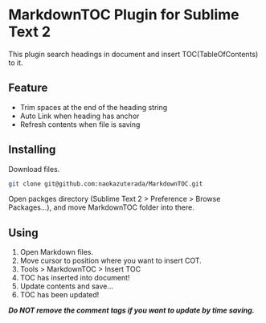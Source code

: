 # MarkdownTOC Plugin for Sublime Text 2

This plugin search headings in document and insert TOC(TableOfContents) to it.

## Feature

- Trim spaces at the end of the heading string
- Auto Link when heading has anchor
- Refresh contents when file is saving

## Installing


Download files.

```sh
git clone git@github.com:naokazuterada/MarkdownTOC.git
```

Open packges directory (Sublime Text 2 > Preference > Browse Packages...), and move MarkdownTOC folder into there.



## Using

1. Open Markdown files.
2. Move cursor to position where you want to insert COT.
3. Tools > MarkdownTOC > Insert TOC
4. TOC has inserted into document!
5. Update contents and save...
6. TOC has been updated!

***Do NOT remove the comment tags if you want to update by time saving.***